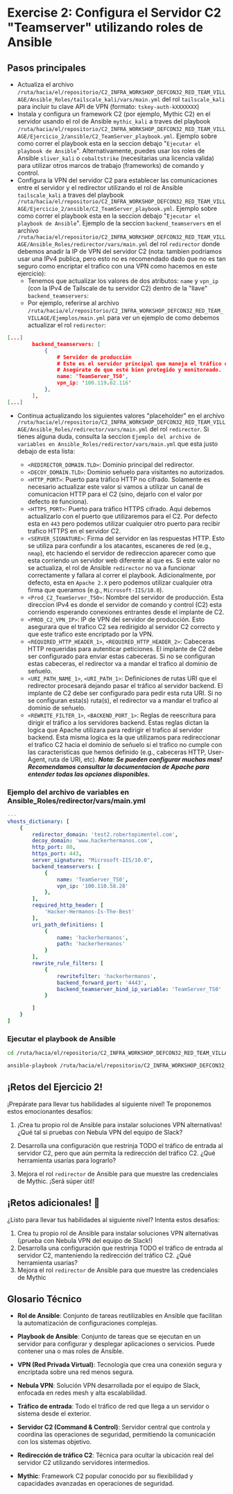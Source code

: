 # Exercise 2: Configura el Servidor C2 "Teamserver" utilizando roles de Ansible

## Pasos principales

- Actualiza el archivo `/ruta/hacia/el/repositorio/C2_INFRA_WORKSHOP_DEFCON32_RED_TEAM_VILLAGE/Ansible_Roles/tailscale_kali/vars/main.yml` del rol `tailscale_kali` para incluir tu clave API de VPN (formato: `tskey-auth-kXXXXXXX`)
- Instala y configura un framework C2 (por ejemplo, Mythic C2) en el servidor usando el rol de Ansible `mythic_kali` a traves del playbook `/ruta/hacia/el/repositorio/C2_INFRA_WORKSHOP_DEFCON32_RED_TEAM_VILLAGE/Ejercicio_2/ansible/C2_TeamServer_playbook.yml`. Ejemplo sobre como correr el playbook esta en la seccion debajo "`Ejecutar el playbook de Ansible`". Alternativamente, puedes usar los roles de Ansible `sliver_kali` o `cobaltstrike` (necesitarias una licencia valida) para utilizar otros marcos de trabajo (frameworks) de comando y control.
- Configura la VPN del servidor C2 para establecer las comunicaciones entre el servidor y el redirector utilizando el rol de Ansible `tailscale_kali` a traves del playbook `/ruta/hacia/el/repositorio/C2_INFRA_WORKSHOP_DEFCON32_RED_TEAM_VILLAGE/Ejercicio_2/ansible/C2_TeamServer_playbook.yml`. Ejemplo sobre como correr el playbook esta en la seccion debajo "`Ejecutar el playbook de Ansible`". Ejemplo de la seccion `backend_teamservers` en el archivo `/ruta/hacia/el/repositorio/C2_INFRA_WORKSHOP_DEFCON32_RED_TEAM_VILLAGE/Ansible_Roles/redirector/vars/main.yml` del rol `redirector` donde debemos anadir la IP de VPN del servidor C2 (nota: tambien podriamos usar una IPv4 publica, pero esto no es recomendado dado que no es tan seguro como encriptar el trafico con una VPN como hacemos en este ejercicio):
    - Tenemos que actualizar los valores de dos atributos: `name` y `vpn_ip` (con la IPv4 de Tailscale de tu servidor C2) dentro de la "llave" `backend_teamservers`:
    - Por ejemplo, referirse al archivo `/ruta/hacia/el/repositorio/C2_INFRA_WORKSHOP_DEFCON32_RED_TEAM_VILLAGE/Ejemplos/main.yml` para ver un ejemplo de como debemos actualizar el rol `redirector`:

```json
[...]
        backend_teamservers: [
            {
                # Servidor de producción
                # Este es el servidor principal que maneja el tráfico en vivo.
                # Asegúrate de que esté bien protegido y monitoreado.
                name: 'TeamServer_TS0',
                vpn_ip: '100.119.62.116'
            },
        ],
[...]
```

- Continua actualizando los siguientes valores "placeholder" en el archivo `/ruta/hacia/el/repositorio/C2_INFRA_WORKSHOP_DEFCON32_RED_TEAM_VILLAGE/Ansible_Roles/redirector/vars/main.yml` del rol `redirector`. Si tienes alguna duda, consulta la seccion `Ejemplo del archivo de variables en Ansible_Roles/redirector/vars/main.yml` que esta justo debajo de esta lista:

    - `<REDIRECTOR_DOMAIN.TLD>`: Dominio principal del redirector.
    - `<DECOY_DOMAIN.TLD>`: Dominio señuelo para visitantes no autorizados.
    - `<HTTP_PORT>`: Puerto para tráfico HTTP no cifrado. Solamente es necesario actualizar este valor si vamos a utilizar un canal de comunicacion HTTP para el C2 (sino, dejarlo con el valor por defecto `80` funciona).
    - `<HTTPS_PORT>`: Puerto para tráfico HTTPS cifrado. Aqui debemos actualizarlo con el puerto que utilizaremos para el C2. Por defecto esta en `443` pero podemos utilizar cualquier otro puerto para recibir trafico HTTPS en el servidor C2.
    - `<SERVER_SIGNATURE>`: Firma del servidor en las respuestas HTTP. Esto se utiliza para confundir a los atacantes, escaneres de red (e.g., `nmap`), etc haciendo el servidor de redireccion aparecer como que esta corriendo un servidor web diferente al que es. Si este valor no se actualiza, el rol de Ansible `redirector` no va a funcionar correctamente y fallara al correr el playbook. Adicionalmente, por defecto, esta en `Apache 2.X` pero podemos utilizar cualquier otra firma que queramos (e.g., `Microsoft-IIS/10.0`).
    - `<Prod_C2_TeamServer_TS0>`: Nombre del servidor de producción. Esta direccion IPv4 es donde el servidor de comando y control (C2) esta corriendo esperando conexiones entrantes desde el implante de C2.
    - `<PROD_C2_VPN_IP>`: IP de VPN del servidor de producción. Esto asegurara que el trafico C2 sea redirigido al servidor C2 correcto y que este trafico este encriptado por la VPN.
    - `<REQUIRED_HTTP_HEADER_1>`, `<REQUIRED_HTTP_HEADER_2>`: Cabeceras HTTP requeridas para autenticar peticiones. El implante de C2 debe ser configurado para enviar estas cabeceras. Si no se configuran estas cabeceras, el redirector va a mandar el trafico al dominio de señuelo.
    - `<URI_PATH_NAME_1>`, `<URI_PATH_1>`: Definiciones de rutas URI que el redirector procesará dejando pasar el tráfico al servidor backend. El implante de C2 debe ser configurado para pedir esta ruta URI. Si no se configuran esta(s) ruta(s), el redirector va a mandar el trafico al dominio de señuelo.
    - `<REWRITE_FILTER_1>`, `<BACKEND_PORT_1>`: Reglas de reescritura para dirigir el tráfico a los servidores backend. Estas reglas dictan la logica que Apache utilizara para redirigir el trafico al servidor backend. Esta misma logica es la que utilizamos para redireccionar el trafico C2 hacia el dominio de señuelo si el trafico no cumple con las caracteristicas que hemos definido (e.g., cabeceras HTTP, User-Agent, ruta de URI, etc). ***Nota: Se pueden configurar muchas mas! Recomendamos consultar la documentacion de Apache para entender todas las opciones disponibles.***

### Ejemplo del archivo de variables en Ansible_Roles/redirector/vars/main.yml

```yaml
---
vhosts_dictionary: [
    {
        redirector_domain: 'test2.robertepimentel.com',
        decoy_domain: 'www.hackerhermanos.com',
        http_port: 80,
        https_port: 443,
        server_signature: "Microsoft-IIS/10.0",
        backend_teamservers: [
            {
                name: 'TeamServer_TS0',
                vpn_ip: '100.110.58.28'
            },
        ],
        required_http_header: [
            'Hacker-Hermanos-Is-The-Best'
        ],
        uri_path_definitions: [
            {
                name: 'hackerhermanos',
                path: 'hackerhermanos'
            }
        ],
        rewrite_rule_filters: [
            {
                rewritefilter: 'hackerhermanos',
                backend_forward_port: '4443',
                backend_teamserver_bind_ip_variable: 'TeamServer_TS0'
            }

        ]
    }
]
```

### Ejecutar el playbook de Ansible

```bash
cd /ruta/hacia/el/repositorio/C2_INFRA_WORKSHOP_DEFCON32_RED_TEAM_VILLAGE/Ejercicio_2/ansible

ansible-playbook /ruta/hacia/el/repositorio/C2_INFRA_WORKSHOP_DEFCON32_RED_TEAM_VILLAGE/Ejercicio_2/ansible/C2_TeamServer_playbook.yml -i '<C2_SERVER_IP>, ' --private-key /ruta/hacia/el/repositorio/C2_INFRA_WORKSHOP_DEFCON32_RED_TEAM_VILLAGE/Ejercicio_1/SSH-Key-name.pem --extra-vars 'kali'

```

## ¡Retos del Ejercicio 2!

¡Prepárate para llevar tus habilidades al siguiente nivel! Te proponemos estos emocionantes desafíos:

1. ¡Crea tu propio rol de Ansible para instalar soluciones VPN alternativas! ¿Qué tal si pruebas con Nebula VPN del equipo de Slack?

2. Desarrolla una configuración que restrinja TODO el tráfico de entrada al servidor C2, pero que aún permita la redirección del tráfico C2. ¿Qué herramienta usarías para lograrlo?

3. Mejora el rol `redirector` de Ansible para que muestre las credenciales de Mythic. ¡Será súper útil!

## ¡Retos adicionales! 🚀

¿Listo para llevar tus habilidades al siguiente nivel? Intenta estos desafíos:

1. Crea tu propio rol de Ansible para instalar soluciones VPN alternativas (¡prueba con Nebula VPN del equipo de Slack!)
2. Desarrolla una configuración que restrinja TODO el tráfico de entrada al servidor C2, manteniendo la redirección del tráfico C2. ¿Qué herramienta usarías?
3. Mejora el rol `redirector` de Ansible para que muestre las credenciales de Mythic

## Glosario Técnico

- **Rol de Ansible**: Conjunto de tareas reutilizables en Ansible que facilitan la automatización de configuraciones complejas.

- **Playbook de Ansible**: Conjunto de tareas que se ejecutan en un servidor para configurar y desplegar aplicaciones o servicios. Puede contener una o mas roles de Ansible.

- **VPN (Red Privada Virtual)**: Tecnología que crea una conexión segura y encriptada sobre una red menos segura.

- **Nebula VPN**: Solución VPN desarrollada por el equipo de Slack, enfocada en redes mesh y alta escalabilidad.

- **Tráfico de entrada**: Todo el tráfico de red que llega a un servidor o sistema desde el exterior.

- **Servidor C2 (Command & Control)**: Servidor central que controla y coordina las operaciones de seguridad, permitiendo la comunicación con los sistemas objetivo.

- **Redirección de tráfico C2**: Técnica para ocultar la ubicación real del servidor C2 utilizando servidores intermedios.

- **Mythic**: Framework C2 popular conocido por su flexibilidad y capacidades avanzadas en operaciones de seguridad.
